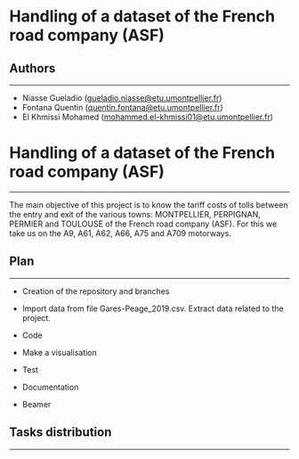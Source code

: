 # Handling of a dataset of the French road company (ASF)

## Authors

---

+ Niasse Gueladio (gueladio.niasse@etu.umontpellier.fr)
+ Fontana Quentin (quentin.fontana@etu.umontpellier.fr)
+ El Khmissi Mohamed (mohammed.el-khmissi01@etu.umontpellier.fr)

# Handling of a dataset of the French road company (ASF)

---

The main objective of this project is to know the tariff costs of tolls between the entry and exit of the various towns: MONTPELLIER, PERPIGNAN, PERMIER and TOULOUSE of the French road company (ASF).
For this we take us on the A9, A61, A62, A66, A75 and A709 motorways.

## Plan

---

+ Creation of the repository and branches

+ Import data from file Gares-Peage_2019.csv. Extract data related to the project.

+ Code

+ Make a visualisation

+ Test 

+ Documentation

+ Beamer

## Tasks distribution

---- 
